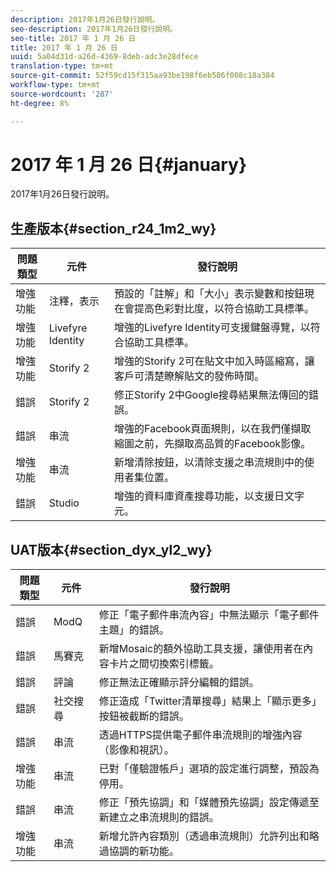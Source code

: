 ```yaml
---
description: 2017年1月26日發行說明。
seo-description: 2017年1月26日發行說明。
seo-title: 2017 年 1 月 26 日
title: 2017 年 1 月 26 日
uuid: 5a04d31d-a26d-4369-8deb-adc3e28dfece
translation-type: tm+mt
source-git-commit: 52f59cd15f315aa93be198f6eb586f008c18a384
workflow-type: tm+mt
source-wordcount: '287'
ht-degree: 8%

---
```



# 2017 年 1 月 26 日{#january}

2017年1月26日發行說明。

## 生產版本{#section_r24_1m2_wy}

| 問題類型 | 元件 | 發行說明 |
|--- |--- |--- |
| 增強功能 | 注釋，表示 | 預設的「註解」和「大小」表示變數和按鈕現在會提高色彩對比度，以符合協助工具標準。 |
| 增強功能 | Livefyre Identity | 增強的Livefyre Identity可支援鍵盤導覽，以符合協助工具標準。 |
| 增強功能 | Storify 2 | 增強的Storify 2可在貼文中加入時區縮寫，讓客戶可清楚瞭解貼文的發佈時間。 |
| 錯誤 | Storify 2 | 修正Storify 2中Google搜尋結果無法傳回的錯誤。 |
| 錯誤 | 串流 | 增強的Facebook頁面規則，以在我們僅擷取縮圖之前，先擷取高品質的Facebook影像。 |
| 增強功能 | 串流 | 新增清除按鈕，以清除支援之串流規則中的使用者集位置。 |
| 錯誤 | Studio | 增強的資料庫資產搜尋功能，以支援日文字元。 |


## UAT版本{#section_dyx_yl2_wy}

| 問題類型 | 元件 | 發行說明 |
|--- |--- |--- |
| 錯誤 | ModQ | 修正「電子郵件串流內容」中無法顯示「電子郵件主題」的錯誤。 |
| 錯誤 | 馬賽克 | 新增Mosaic的額外協助工具支援，讓使用者在內容卡片之間切換索引標籤。 |
| 錯誤 | 評論 | 修正無法正確顯示評分編輯的錯誤。 |
| 錯誤 | 社交搜尋 | 修正造成「Twitter清單搜尋」結果上「顯示更多」按鈕被截斷的錯誤。 |
| 錯誤 | 串流 | 透過HTTPS提供電子郵件串流規則的增強內容（影像和視訊）。 |
| 增強功能 | 串流 | 已對「僅驗證帳戶」選項的設定進行調整，預設為停用。 |
| 錯誤 | 串流 | 修正「預先協調」和「媒體預先協調」設定傳遞至新建立之串流規則的錯誤。 |
| 增強功能 | 串流 | 新增允許內容類別（透過串流規則）允許列出和略過協調的新功能。 |

